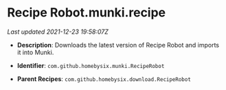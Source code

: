 # Recipe Robot.munki.recipe

_Last updated 2021-12-23 19:58:07Z_

- **Description**: Downloads the latest version of Recipe Robot and imports it into Munki.

- **Identifier**: `com.github.homebysix.munki.RecipeRobot`

- **Parent Recipes**: `com.github.homebysix.download.RecipeRobot`